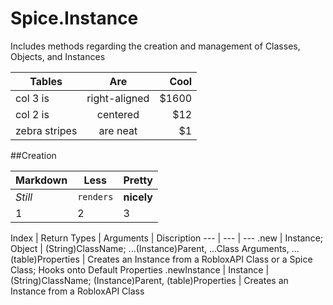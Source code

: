 # Spice.Instance
Includes methods regarding the creation and management of Classes, Objects, and Instances

| Tables        | Are           | Cool  |
| ------------- |:-------------:| -----:|
| col 3 is      | right-aligned | $1600 |
| col 2 is      | centered      |   $12 |
| zebra stripes | are neat      |    $1 |

##Creation

Markdown | Less | Pretty
--- | --- | ---
*Still* | `renders` | **nicely**
1 | 2 | 3

Index | Return Types | Arguments | Discription
--- | --- | ---
.new | Instance; Object | (String)ClassName; ...(Instance)Parent, ...Class Arguments, ...(table)Properties | Creates an Instance from a RobloxAPI Class or a Spice Class; Hooks onto Default Properties
.newInstance | Instance | (String)ClassName; (Instance)Parent, (table)Properties | Creates an Instance from a RobloxAPI Class